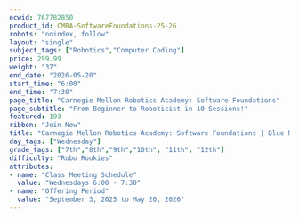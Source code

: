 ```yaml
---
ecwid: 767782850
product_id: CMRA-SoftwareFoundations-25-26
robots: "noindex, follow"
layout: "single"
subject_tags: ["Robotics","Computer Coding"]
price: 299.99
weight: "37"
end_date: "2026-05-20"
start_time: "6:00"
end_time: "7:30"
page_title: "Carnegie Mellon Robotics Academy: Software Foundations"
page_subtitle: "From Beginner to Roboticist in 10 Sessions!"
featured: 193
ribbon: "Join Now"
title: "Carnegie Mellon Robotics Academy: Software Foundations | Blue Ridge Boost"
day_tags: ["Wednesday"]
grade_tags: ["7th","8th","9th","10th", "11th", "12th"]
difficulty: "Robo Rookies"
attributes:
- name: "Class Meeting Schedule"
  value: "Wednesdays 6:00 - 7:30"
- name: "Offering Period"
  value: "September 3, 2025 to May 20, 2026"
---
```

